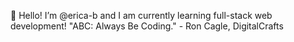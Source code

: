  👋 Hello! I’m @erica-b and I am currently learning full-stack web development! "ABC: Always Be Coding." - Ron Cagle, DigitalCrafts

<!---
erica-b/erica-b is a ✨ special ✨ repository because its `README.md` (this file) appears on your GitHub profile.
You can click the Preview link to take a look at your changes.
--->
